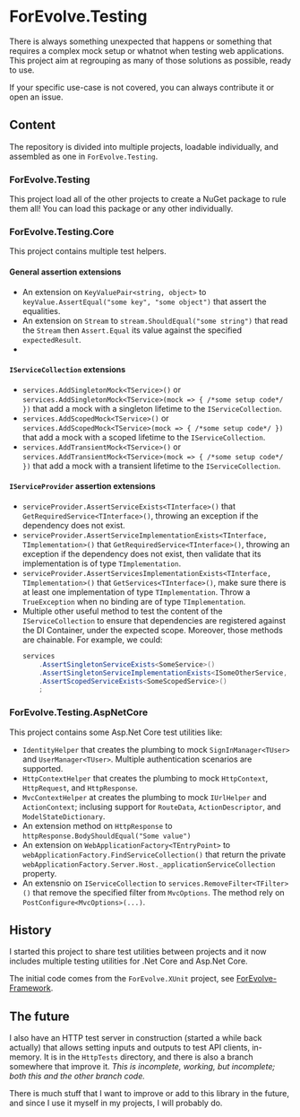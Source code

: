 # ForEvolve.Testing

There is always something unexpected that happens or something that requires a complex mock setup or whatnot when testing web applications. This project aim at regrouping as many of those solutions as possible, ready to use.

If your specific use-case is not covered, you can always contribute it or open an issue.

## Content

The repository is divided into multiple projects, loadable individually, and assembled as one in `ForEvolve.Testing`.

### ForEvolve.Testing

This project load all of the other projects to create a NuGet package to rule them all! You can load this package or any other individually.

### ForEvolve.Testing.Core

This project contains multiple test helpers.

#### General assertion extensions

-   An extension on `KeyValuePair<string, object>` to `keyValue.AssertEqual("some key", "some object")` that assert the equalities.
-   An extension on `Stream` to `stream.ShouldEqual("some string")` that read the `Stream` then `Assert.Equal` its value against the specified `expectedResult`.
-

#### `IServiceCollection` extensions

-   `services.AddSingletonMock<TService>()` or `services.AddSingletonMock<TService>(mock => { /*some setup code*/ })` that add a mock with a singleton lifetime to the `IServiceCollection`.
-   `services.AddScopedMock<TService>()` or `services.AddScopedMock<TService>(mock => { /*some setup code*/ })` that add a mock with a scoped lifetime to the `IServiceCollection`.
-   `services.AddTransientMock<TService>()` or `services.AddTransientMock<TService>(mock => { /*some setup code*/ })` that add a mock with a transient lifetime to the `IServiceCollection`.

#### `IServiceProvider` assertion extensions

-   `serviceProvider.AssertServiceExists<TInterface>()` that `GetRequiredService<TInterface>()`, throwing an exception if the dependency does not exist.
-   `serviceProvider.AssertServiceImplementationExists<TInterface, TImplementation>()` that `GetRequiredService<TInterface>()`, throwing an exception if the dependency does not exist, then validate that its implementation is of type `TImplementation`.
-   `serviceProvider.AssertServicesImplementationExists<TInterface, TImplementation>()` that `GetServices<TInterface>()`, make sure there is at least one implementation of type `TImplementation`. Throw a `TrueException` when no binding are of type `TImplementation`.
-   Multiple other useful method to test the content of the `IServiceCollection` to ensure that dependencies are registered against the DI Container, under the expected scope. Moreover, those methods are chainable. For example, we could:
    ```csharp
    services
        .AssertSingletonServiceExists<SomeService>()
        .AssertSingletonServiceImplementationExists<ISomeOtherService, DefaultSomeOtherService>()
        .AssertScopedServiceExists<SomeScopedService>()
        ;
    ```

### ForEvolve.Testing.AspNetCore

This project contains some Asp.Net Core test utilities like:

-   `IdentityHelper` that creates the plumbing to mock `SignInManager<TUser>` and `UserManager<TUser>`. Multiple authentication scenarios are supported.
-   `HttpContextHelper` that creates the plumbing to mock `HttpContext`, `HttpRequest`, and `HttpResponse`.
-   `MvcContextHelper` at creates the plumbing to mock `IUrlHelper` and `ActionContext`; inclusing support for `RouteData`, `ActionDescriptor`, and `ModelStateDictionary`.
-   An extension method on `HttpResponse` to `httpResponse.BodyShouldEqual("Some value")`
-   An extension on `WebApplicationFactory<TEntryPoint>` to `webApplicationFactory.FindServiceCollection()` that return the private `webApplicationFactory.Server.Host._applicationServiceCollection` property.
-   An extensnio on `IServiceCollection` to `services.RemoveFilter<TFilter>()` that remove the specified filter from `MvcOptions`. The method rely on `PostConfigure<MvcOptions>(...)`.

## History

I started this project to share test utilities between projects and it now includes multiple testing utilities for .Net Core and Asp.Net Core.

The initial code comes from the `ForEvolve.XUnit` project, see [ForEvolve-Framework](https://github.com/ForEvolve/ForEvolve-Framework).

## The future

I also have an HTTP test server in construction (started a while back actually) that allows setting inputs and outputs to test API clients, in-memory.
It is in the `HttpTests` directory, and there is also a branch somewhere that improve it. _This is incomplete, working, but incomplete; both this and the other branch code._

There is much stuff that I want to improve or add to this library in the future, and since I use it myself in my projects, I will probably do.
